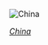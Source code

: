 
![China](https://www.gstatic.com/prettyearth/assets/full/1069.jpg)

*[China](https://www.google.com/maps/@35.270342,98.689198,14z/data=!3m1!1e3)*
